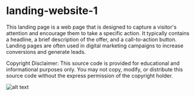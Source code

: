 # landing-website-1

This landing page is a web page that is designed to capture a visitor's attention and encourage them to take a specific action. It typically contains a headline, a brief description of the offer, and a call-to-action button. Landing pages are often used in digital marketing campaigns to increase conversions and generate leads.

Copyright Disclaimer: This source code is provided for educational and informational purposes only. You may not copy, modify, or distribute this source code without the express permission of the copyright holder.


![alt text](https://github.com/rakiburrahamanCS/landing-website-1/blob/master/card.svg?raw=true)
